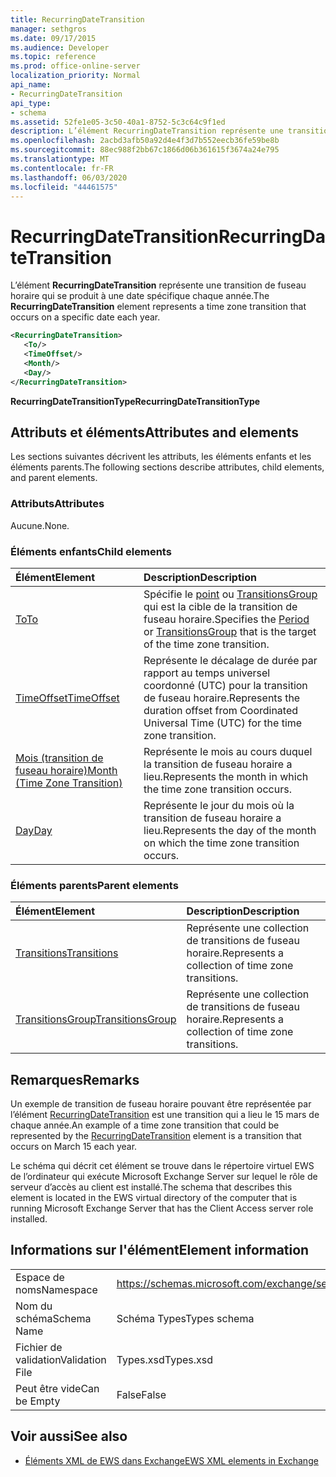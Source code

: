 ```yaml
---
title: RecurringDateTransition
manager: sethgros
ms.date: 09/17/2015
ms.audience: Developer
ms.topic: reference
ms.prod: office-online-server
localization_priority: Normal
api_name:
- RecurringDateTransition
api_type:
- schema
ms.assetid: 52fe1e05-3c50-40a1-8752-5c3c64c9f1ed
description: L’élément RecurringDateTransition représente une transition de fuseau horaire qui se produit à une date spécifique chaque année.
ms.openlocfilehash: 2acbd3afb50a92d4e4f3d7b552eecb36fe59be8b
ms.sourcegitcommit: 88ec988f2bb67c1866d06b361615f3674a24e795
ms.translationtype: MT
ms.contentlocale: fr-FR
ms.lasthandoff: 06/03/2020
ms.locfileid: "44461575"
---
```

# <a name="recurringdatetransition"></a><span data-ttu-id="9f84f-103">RecurringDateTransition</span><span class="sxs-lookup"><span data-stu-id="9f84f-103">RecurringDateTransition</span></span>

<span data-ttu-id="9f84f-104">L’élément **RecurringDateTransition** représente une transition de fuseau horaire qui se produit à une date spécifique chaque année.</span><span class="sxs-lookup"><span data-stu-id="9f84f-104">The **RecurringDateTransition** element represents a time zone transition that occurs on a specific date each year.</span></span> 
  
```xml
<RecurringDateTransition>
   <To/>
   <TimeOffset/>
   <Month/>
   <Day/>
</RecurringDateTransition>
```

 <span data-ttu-id="9f84f-105">**RecurringDateTransitionType**</span><span class="sxs-lookup"><span data-stu-id="9f84f-105">**RecurringDateTransitionType**</span></span>
## <a name="attributes-and-elements"></a><span data-ttu-id="9f84f-106">Attributs et éléments</span><span class="sxs-lookup"><span data-stu-id="9f84f-106">Attributes and elements</span></span>

<span data-ttu-id="9f84f-107">Les sections suivantes décrivent les attributs, les éléments enfants et les éléments parents.</span><span class="sxs-lookup"><span data-stu-id="9f84f-107">The following sections describe attributes, child elements, and parent elements.</span></span>
  
### <a name="attributes"></a><span data-ttu-id="9f84f-108">Attributs</span><span class="sxs-lookup"><span data-stu-id="9f84f-108">Attributes</span></span>

<span data-ttu-id="9f84f-109">Aucune.</span><span class="sxs-lookup"><span data-stu-id="9f84f-109">None.</span></span>
  
### <a name="child-elements"></a><span data-ttu-id="9f84f-110">Éléments enfants</span><span class="sxs-lookup"><span data-stu-id="9f84f-110">Child elements</span></span>

|<span data-ttu-id="9f84f-111">**Élément**</span><span class="sxs-lookup"><span data-stu-id="9f84f-111">**Element**</span></span>|<span data-ttu-id="9f84f-112">**Description**</span><span class="sxs-lookup"><span data-stu-id="9f84f-112">**Description**</span></span>|
|:-----|:-----|
|[<span data-ttu-id="9f84f-113">To</span><span class="sxs-lookup"><span data-stu-id="9f84f-113">To</span></span>](to.md) <br/> |<span data-ttu-id="9f84f-114">Spécifie le [point](period.md) ou [TransitionsGroup](transitionsgroup.md) qui est la cible de la transition de fuseau horaire.</span><span class="sxs-lookup"><span data-stu-id="9f84f-114">Specifies the [Period](period.md) or [TransitionsGroup](transitionsgroup.md) that is the target of the time zone transition.</span></span>  <br/> |
|[<span data-ttu-id="9f84f-115">TimeOffset</span><span class="sxs-lookup"><span data-stu-id="9f84f-115">TimeOffset</span></span>](timeoffset.md) <br/> |<span data-ttu-id="9f84f-116">Représente le décalage de durée par rapport au temps universel coordonné (UTC) pour la transition de fuseau horaire.</span><span class="sxs-lookup"><span data-stu-id="9f84f-116">Represents the duration offset from Coordinated Universal Time (UTC) for the time zone transition.</span></span>  <br/> |
|[<span data-ttu-id="9f84f-117">Mois (transition de fuseau horaire)</span><span class="sxs-lookup"><span data-stu-id="9f84f-117">Month (Time Zone Transition)</span></span>](month-time-zone-transition.md) <br/> |<span data-ttu-id="9f84f-118">Représente le mois au cours duquel la transition de fuseau horaire a lieu.</span><span class="sxs-lookup"><span data-stu-id="9f84f-118">Represents the month in which the time zone transition occurs.</span></span>  <br/> |
|[<span data-ttu-id="9f84f-119">Day</span><span class="sxs-lookup"><span data-stu-id="9f84f-119">Day</span></span>](day.md) <br/> |<span data-ttu-id="9f84f-120">Représente le jour du mois où la transition de fuseau horaire a lieu.</span><span class="sxs-lookup"><span data-stu-id="9f84f-120">Represents the day of the month on which the time zone transition occurs.</span></span>  <br/> |
   
### <a name="parent-elements"></a><span data-ttu-id="9f84f-121">Éléments parents</span><span class="sxs-lookup"><span data-stu-id="9f84f-121">Parent elements</span></span>

|<span data-ttu-id="9f84f-122">**Élément**</span><span class="sxs-lookup"><span data-stu-id="9f84f-122">**Element**</span></span>|<span data-ttu-id="9f84f-123">**Description**</span><span class="sxs-lookup"><span data-stu-id="9f84f-123">**Description**</span></span>|
|:-----|:-----|
|[<span data-ttu-id="9f84f-124">Transitions</span><span class="sxs-lookup"><span data-stu-id="9f84f-124">Transitions</span></span>](transitions.md) <br/> |<span data-ttu-id="9f84f-125">Représente une collection de transitions de fuseau horaire.</span><span class="sxs-lookup"><span data-stu-id="9f84f-125">Represents a collection of time zone transitions.</span></span>  <br/> |
|[<span data-ttu-id="9f84f-126">TransitionsGroup</span><span class="sxs-lookup"><span data-stu-id="9f84f-126">TransitionsGroup</span></span>](transitionsgroup.md) <br/> |<span data-ttu-id="9f84f-127">Représente une collection de transitions de fuseau horaire.</span><span class="sxs-lookup"><span data-stu-id="9f84f-127">Represents a collection of time zone transitions.</span></span>  <br/> |
   
## <a name="remarks"></a><span data-ttu-id="9f84f-128">Remarques</span><span class="sxs-lookup"><span data-stu-id="9f84f-128">Remarks</span></span>

<span data-ttu-id="9f84f-129">Un exemple de transition de fuseau horaire pouvant être représentée par l’élément [RecurringDateTransition](recurringdatetransition.md) est une transition qui a lieu le 15 mars de chaque année.</span><span class="sxs-lookup"><span data-stu-id="9f84f-129">An example of a time zone transition that could be represented by the [RecurringDateTransition](recurringdatetransition.md) element is a transition that occurs on March 15 each year.</span></span> 
  
<span data-ttu-id="9f84f-130">Le schéma qui décrit cet élément se trouve dans le répertoire virtuel EWS de l’ordinateur qui exécute Microsoft Exchange Server sur lequel le rôle de serveur d’accès au client est installé.</span><span class="sxs-lookup"><span data-stu-id="9f84f-130">The schema that describes this element is located in the EWS virtual directory of the computer that is running Microsoft Exchange Server that has the Client Access server role installed.</span></span>
  
## <a name="element-information"></a><span data-ttu-id="9f84f-131">Informations sur l'élément</span><span class="sxs-lookup"><span data-stu-id="9f84f-131">Element information</span></span>

|||
|:-----|:-----|
|<span data-ttu-id="9f84f-132">Espace de noms</span><span class="sxs-lookup"><span data-stu-id="9f84f-132">Namespace</span></span>  <br/> |https://schemas.microsoft.com/exchange/services/2006/types  <br/> |
|<span data-ttu-id="9f84f-133">Nom du schéma</span><span class="sxs-lookup"><span data-stu-id="9f84f-133">Schema Name</span></span>  <br/> |<span data-ttu-id="9f84f-134">Schéma Types</span><span class="sxs-lookup"><span data-stu-id="9f84f-134">Types schema</span></span>  <br/> |
|<span data-ttu-id="9f84f-135">Fichier de validation</span><span class="sxs-lookup"><span data-stu-id="9f84f-135">Validation File</span></span>  <br/> |<span data-ttu-id="9f84f-136">Types.xsd</span><span class="sxs-lookup"><span data-stu-id="9f84f-136">Types.xsd</span></span>  <br/> |
|<span data-ttu-id="9f84f-137">Peut être vide</span><span class="sxs-lookup"><span data-stu-id="9f84f-137">Can be Empty</span></span>  <br/> |<span data-ttu-id="9f84f-138">False</span><span class="sxs-lookup"><span data-stu-id="9f84f-138">False</span></span>  <br/> |
   
## <a name="see-also"></a><span data-ttu-id="9f84f-139">Voir aussi</span><span class="sxs-lookup"><span data-stu-id="9f84f-139">See also</span></span>



- [<span data-ttu-id="9f84f-140">Éléments XML de EWS dans Exchange</span><span class="sxs-lookup"><span data-stu-id="9f84f-140">EWS XML elements in Exchange</span></span>](ews-xml-elements-in-exchange.md)

